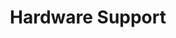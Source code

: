 ---
title: "Hardware Support"
description: ""
image: "/images/hardware-support-header-bg.jpg"
keywords: [""]
draft: false
layout: "hardware-development-support"


hardware_support:
  - image: "/images/services/support.png"
    content: |
      ## Introduction
      {.h3}

      The role of firmware in constantly developing hardware projects is to handle all the features that are brought by newly provided hardware revisions. Our experienced engineers understand how technical risk and time to market pressure can place challenging demands and this is why we are dedicated to helping you be successful.

      Let’s assume you have been developing a turnkey product. I.e. router with firewall features. You are trying to raise a new version of it every year, maybe adding new interfaces, maybe upgrading CPU or memory, but all in all you need someone who will follow you on this path and make firmware of this device stable and secure in every configuration.

      We offer continuous support, meaning that you will never walk alone. History of our long term collaboration with many companies from over the world shows objectively, that we should be considered trustworthy partners. We are able to keep up with your hardware, and together combine your device with our firmware into the product.
      
  - image: "/images/registered/coreboot.png"
    content: |
      ## Coreboot Development and Support
      {.h3}

      [**We are licensed coreboot consulting company.**](https://coreboot.org/consulting.html) Providing various services related to coreboot is our daily task. We fix bugs, develop firmware and port new mainboards. If you would like to take control over your hardware with open-source firmware, you have found the right people.

      Moreover, if you are a hardware producer you may, and you **should** be interested in enabling coreboot on your platform. coreboot is an extended firmware platform that delivers a lightning fast and secure boot experience on modern computers and embedded systems. As an Open Source project it provides auditability and maximum control over technology. We can enable it for you, maintain, and follow your device development process.

      Our dedicated and experienced engineers will make your device firmware grow alongside our coreboot branch and will let you explore features, that you haven’t even imagined (i.e. debbuging with extracting the boot log over the pc-speaker, or boot up in 400ms).

  - image: "/images/open-source-hardware/TPM-2.0-Trusted-Platform-Module.png"
    content: |
      ## Support of Hardware Security
      {.h3} 

      Due to recent emphasis on IoT solutions, which require sophisticated security features, many hardware developers enabled Trusted Platform Modules. We are not only familiar with these, we have mastered TPM2 and its features. Read more [**here**.](/software-and-hardware-security/)

      ## Continuous Validation
      {.h3} 

      Firmware is crucial element in some industries. Sometimes restrictions laid on the firmware have to be verified in order to obtain certification for example. It is obvious that human make mistakes, so we leave the validation to scripts and automatons we’ve written. Our [**continuous validation**](/automated-validation/) let us prove that improving the developed device doesn’t cause regression issues.

why_us:
  content: |
    ## Why to choose 3mdeb for support<br>your hardware development?

    We have decent experience in continuous collaboration with hardware companies, like i.e. **[PC Engines](https://pcengines.github.io/)**, our engineers have mastered countless technologies, we’ve got proper infrastructure and we are capable of rebuild or modify device for purpose of enhancing its possibilities.

    If you are looking for a partner for a long term hardware project, you’ve just found it. Don’t waste your time, and **[contact us](/contact/)**, or **[book a call](https://calendly.com/3mdeb)**.

  image: "/images/hardware-security/pcengines.png" 

---